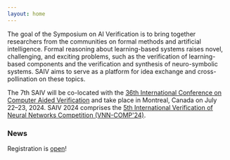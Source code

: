 ```yaml
---
layout: home
---
```


The goal of the Symposium on AI Verification is to bring together researchers from the communities on formal methods and artificial intelligence. Formal reasoning about learning-based systems raises novel, challenging, and exciting problems, such as the verification of learning-based components and the verification and synthesis of neuro-symbolic systems. SAIV aims to serve as a platform for idea exchange and cross-pollination on these topics.

The 7th SAIV will be co-located with the [36th International Conference on Computer Aided Verification](http://i-cav.org/2024/) and take place in Montreal, Canada on July 22–23, 2024.
SAIV 2024 comprises the [5th International Verification of Neural Networks Competition (VNN-COMP'24)](https://sites.google.com/view/vnn2024).

### News
  Registration is [open](https://i-cav.org/2024/attending/)!
